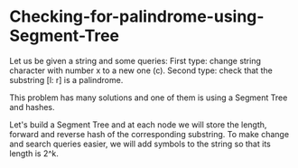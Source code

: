 # Checking-for-palindrome-using-Segment-Tree
Let us be given a string and some queries:
First type: change string character with number x to a new one (c).
Second type: check that the substring [l: r] is a palindrome.

This problem has many solutions and one of them is using a Segment Tree and hashes. 

Let's build a Segment Tree and at each node we will store the length, forward and reverse hash of the corresponding substring. To make change and search queries easier, we will add symbols to the string so that its length is 2^k. 

